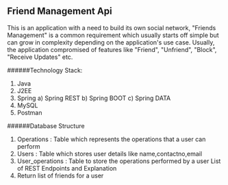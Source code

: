 ## Friend Management Api
This is an application with a need to build its own social network, "Friends Management" is a common requirement which usually starts off simple but can grow in complexity depending on the application's use case. Usually, the application compromised of features like "Friend", "Unfriend", "Block", "Receive Updates" etc.

######Technology Stack:
1)	Java
2)	J2EE
3)	Spring 
  a)	Spring REST
  b)	Spring BOOT
  c)	Spring DATA
4)	MySQL
5)	Postman

######Database Structure 
1)	Operations  :  Table which represents the operations that a user can perform
2)	Users : Table which stores user details like  name,contactno,email
3)	User_operations : Table to store the operations performed by a user
List of REST Endpoints and Explanation
1)	Return list of friends for a user
  



